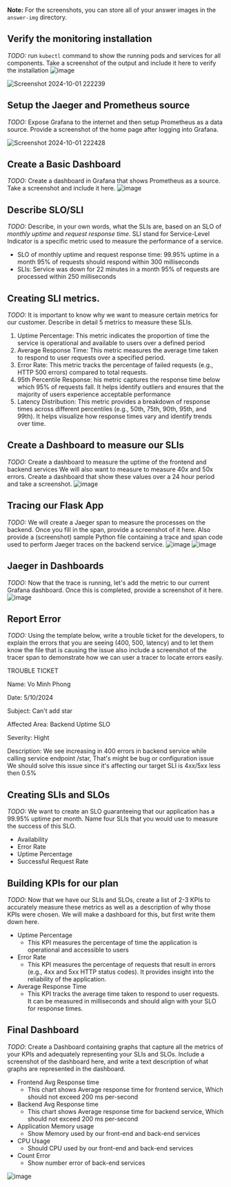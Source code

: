 **Note:** For the screenshots, you can store all of your answer images in the `answer-img` directory.

## Verify the monitoring installation

*TODO:* run `kubectl` command to show the running pods and services for all components. Take a screenshot of the output and include it here to verify the installation
![image](https://github.com/user-attachments/assets/c3d1b964-4d83-4209-884e-1cca5714a230)

![Screenshot 2024-10-01 222239](https://github.com/user-attachments/assets/b7263369-5cfe-4bcb-9f20-fb858dbc57d4)



## Setup the Jaeger and Prometheus source
*TODO:* Expose Grafana to the internet and then setup Prometheus as a data source. Provide a screenshot of the home page after logging into Grafana.

![Screenshot 2024-10-01 222428](https://github.com/user-attachments/assets/df99ab52-ad1f-432d-b799-af3a7d5a474c)

## Create a Basic Dashboard
*TODO:* Create a dashboard in Grafana that shows Prometheus as a source. Take a screenshot and include it here.
![image](https://github.com/user-attachments/assets/3819ca76-0831-4d7e-9346-b8eaaa554441)


## Describe SLO/SLI
*TODO:* Describe, in your own words, what the SLIs are, based on an SLO of *monthly uptime* and *request response time*.
SLI stand for Service-Level Indicator is a specific metric used to measure the performance of a service.

 - SLO of monthly uptime and request response time:
   99.95% uptime in a month
   95% of requests should respond within 300 milliseconds
 - SLIs:
   Service was down for 22 minutes in a month
   95% of requests are processed within 250 milliseconds


## Creating SLI metrics.
*TODO:* It is important to know why we want to measure certain metrics for our customer. Describe in detail 5 metrics to measure these SLIs. 
1. Uptime Percentage: This metric indicates the proportion of time the service is operational and available to users over a defined period
2. Average Response Time: This metric measures the average time taken to respond to user requests over a specified period.
3. Error Rate: This metric tracks the percentage of failed requests (e.g., HTTP 500 errors) compared to total requests.
4. 95th Percentile Response: his metric captures the response time below which 95% of requests fall. It helps identify outliers and ensures that the majority of users experience acceptable performance
5. Latency Distribution: This metric provides a breakdown of response times across different percentiles (e.g., 50th, 75th, 90th, 95th, and 99th). It helps visualize how response times vary and identify trends over time.

## Create a Dashboard to measure our SLIs
*TODO:* Create a dashboard to measure the uptime of the frontend and backend services We will also want to measure to measure 40x and 50x errors. Create a dashboard that show these values over a 24 hour period and take a screenshot.
![image](https://github.com/user-attachments/assets/506aa731-ddf0-4280-9a42-8ffa6be329df)


## Tracing our Flask App
*TODO:*  We will create a Jaeger span to measure the processes on the backend. Once you fill in the span, provide a screenshot of it here. Also provide a (screenshot) sample Python file containing a trace and span code used to perform Jaeger traces on the backend service.
![image](https://github.com/user-attachments/assets/5f657b1f-ca78-4085-a7ee-a791efcec156)
![image](https://github.com/user-attachments/assets/c231adef-0600-4e81-9bde-ccc640b71672)



## Jaeger in Dashboards
*TODO:* Now that the trace is running, let's add the metric to our current Grafana dashboard. Once this is completed, provide a screenshot of it here.
![image](https://github.com/user-attachments/assets/7e591cd2-f16a-4e09-a608-028b1d2e3238)


## Report Error
*TODO:* Using the template below, write a trouble ticket for the developers, to explain the errors that you are seeing (400, 500, latency) and to let them know the file that is causing the issue also include a screenshot of the tracer span to demonstrate how we can user a tracer to locate errors easily.

TROUBLE TICKET

Name: Vo Minh Phong

Date: 5/10/2024

Subject:  Can't add star

Affected Area: Backend Uptime SLO

Severity: Hight

Description: We see increasing in 400 errors in backend service while calling service endpoint /star, That's might be bug or configuration issue We should solve this issue since it's affecting our target SLI is 4xx/5xx less then 0.5%


## Creating SLIs and SLOs
*TODO:* We want to create an SLO guaranteeing that our application has a 99.95% uptime per month. Name four SLIs that you would use to measure the success of this SLO.
 - Availability
 - Error Rate
 - Uptime Percentage
 - Successful Request Rate

## Building KPIs for our plan
*TODO*: Now that we have our SLIs and SLOs, create a list of 2-3 KPIs to accurately measure these metrics as well as a description of why those KPIs were chosen. We will make a dashboard for this, but first write them down here.
 * Uptime Percentage
   - This KPI measures the percentage of time the application is operational and accessible to users
 * Error Rate
   - This KPI measures the percentage of requests that result in errors (e.g., 4xx and 5xx HTTP status codes). It provides insight into the reliability of the application.
 * Average Response Time
   - This KPI tracks the average time taken to respond to user requests. It can be measured in milliseconds and should align with your SLO for response times.

## Final Dashboard
*TODO*: Create a Dashboard containing graphs that capture all the metrics of your KPIs and adequately representing your SLIs and SLOs. Include a screenshot of the dashboard here, and write a text description of what graphs are represented in the dashboard.  

 * Frontend Avg Response time
   - This chart shows Average response time for frontend service, Which should not exceed 200 ms per-second
 * Backend Avg Response time
   - This chart shows Average response time for backend service, Which should not exceed 200 ms per-second
 * Application Memory usage
   - Show Memory used by our front-end and back-end services
 * CPU Usage
   - Should CPU used by our front-end and back-end services
 * Count Error
   - Show number error of back-end services

![image](https://github.com/user-attachments/assets/1aa58b7d-ee88-4b80-b40f-6db36d14ecbe)

